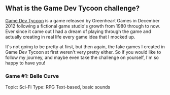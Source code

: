 ## What is the Game Dev Tycoon challenge?

[Game Dev Tycoon](https://store.steampowered.com/app/239820/Game_Dev_Tycoon/) is a game released by Greenheart Games in December 2012 following a fictional game studio's growth from 1980 through to now. Ever since it came out I had a dream of playing through the game and actually creating in real life every game idea that I mocked up.

It's not going to be pretty at first, but then again, the fake games I created in Game Dev Tycoon at first weren't very pretty either. So if you would like to follow my journey, and maybe even take the challenge on yourself, I'm so happy to have you!

### Game #1: Belle Curve

Topic: Sci-Fi
Type: RPG
Text-based, basic sounds
